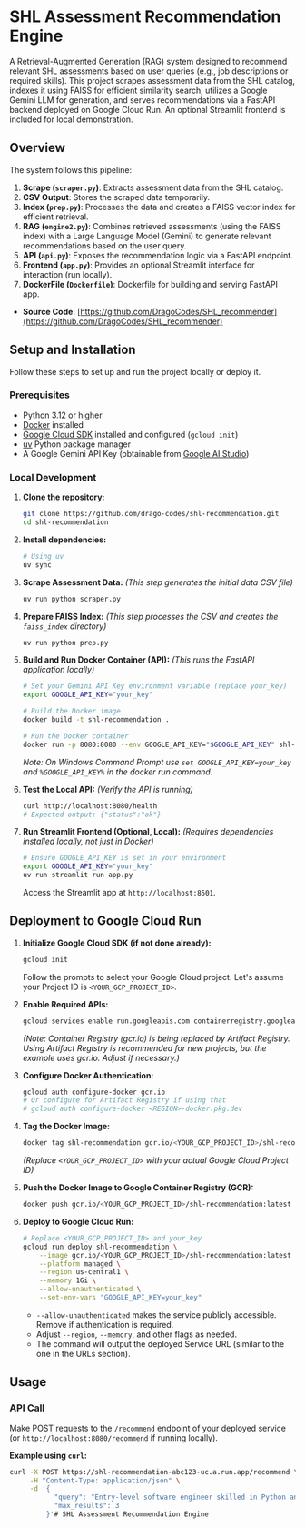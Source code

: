 # SHL Assessment Recommendation Engine

A Retrieval-Augmented Generation (RAG) system designed to recommend relevant SHL assessments based on user queries (e.g., job descriptions or required skills). This project scrapes assessment data from the SHL catalog, indexes it using FAISS for efficient similarity search, utilizes a Google Gemini LLM for generation, and serves recommendations via a FastAPI backend deployed on Google Cloud Run. An optional Streamlit frontend is included for local demonstration.

## Overview

The system follows this pipeline:

1.  **Scrape (`scraper.py`)**: Extracts assessment data from the SHL catalog.
2.  **CSV Output**: Stores the scraped data temporarily.
3.  **Index (`prep.py`)**: Processes the data and creates a FAISS vector index for efficient retrieval.
4.  **RAG (`engine2.py`)**: Combines retrieved assessments (using the FAISS index) with a Large Language Model (Gemini) to generate relevant recommendations based on the user query.
5.  **API (`api.py`)**: Exposes the recommendation logic via a FastAPI endpoint.
6.  **Frontend (`app.py`)**: Provides an optional Streamlit interface for interaction (run locally).
7.  **DockerFile (`Dockerfile`)**: Dockerfile for building and serving FastAPI app.
   
*   **Source Code**: [https://github.com/DragoCodes/SHL_recommender](https://github.com/DragoCodes/SHL_recommender)

## Setup and Installation

Follow these steps to set up and run the project locally or deploy it.

### Prerequisites

*   Python 3.12 or higher
*   [Docker](https://docs.docker.com/get-docker/) installed
*   [Google Cloud SDK](https://cloud.google.com/sdk/docs/install) installed and configured (`gcloud init`)
*   [uv](https://github.com/astral-sh/uv) Python package manager
*   A Google Gemini API Key (obtainable from [Google AI Studio](https://aistudio.google.com/app/apikey))

### Local Development

1.  **Clone the repository:**
    ```bash
    git clone https://github.com/drago-codes/shl-recommendation.git
    cd shl-recommendation
    ```

2.  **Install dependencies:**
    ```bash
    # Using uv
    uv sync
    ```

3.  **Scrape Assessment Data:**
    *(This step generates the initial data CSV file)*
    ```bash
    uv run python scraper.py
    ```

4.  **Prepare FAISS Index:**
    *(This step processes the CSV and creates the `faiss_index` directory)*
    ```bash
    uv run python prep.py
    ```

5.  **Build and Run Docker Container (API):**
    *(This runs the FastAPI application locally)*
    ```bash
    # Set your Gemini API Key environment variable (replace your_key)
    export GOOGLE_API_KEY="your_key"

    # Build the Docker image
    docker build -t shl-recommendation .

    # Run the Docker container
    docker run -p 8080:8080 --env GOOGLE_API_KEY="$GOOGLE_API_KEY" shl-recommendation
    ```
    *Note: On Windows Command Prompt use `set GOOGLE_API_KEY=your_key` and `%GOOGLE_API_KEY%` in the docker run command.*

6.  **Test the Local API:**
    *(Verify the API is running)*
    ```bash
    curl http://localhost:8080/health
    # Expected output: {"status":"ok"}
    ```

7.  **Run Streamlit Frontend (Optional, Local):**
    *(Requires dependencies installed locally, not just in Docker)*
    ```bash
    # Ensure GOOGLE_API_KEY is set in your environment
    export GOOGLE_API_KEY="your_key"
    uv run streamlit run app.py
    ```
    Access the Streamlit app at `http://localhost:8501`.

## Deployment to Google Cloud Run

1.  **Initialize Google Cloud SDK (if not done already):**
    ```bash
    gcloud init
    ```
    Follow the prompts to select your Google Cloud project. Let's assume your Project ID is `<YOUR_GCP_PROJECT_ID>`.

2.  **Enable Required APIs:**
    ```bash
    gcloud services enable run.googleapis.com containerregistry.googleapis.com artifactregistry.googleapis.com
    ```
    *(Note: Container Registry (gcr.io) is being replaced by Artifact Registry. Using Artifact Registry is recommended for new projects, but the example uses gcr.io. Adjust if necessary.)*

3.  **Configure Docker Authentication:**
    ```bash
    gcloud auth configure-docker gcr.io
    # Or configure for Artifact Registry if using that
    # gcloud auth configure-docker <REGION>-docker.pkg.dev
    ```

4.  **Tag the Docker Image:**
    ```bash
    docker tag shl-recommendation gcr.io/<YOUR_GCP_PROJECT_ID>/shl-recommendation:latest
    ```
    *(Replace `<YOUR_GCP_PROJECT_ID>` with your actual Google Cloud Project ID)*

5.  **Push the Docker Image to Google Container Registry (GCR):**
    ```bash
    docker push gcr.io/<YOUR_GCP_PROJECT_ID>/shl-recommendation:latest
    ```

6.  **Deploy to Google Cloud Run:**
    ```bash
    # Replace <YOUR_GCP_PROJECT_ID> and your_key
    gcloud run deploy shl-recommendation \
        --image gcr.io/<YOUR_GCP_PROJECT_ID>/shl-recommendation:latest \
        --platform managed \
        --region us-central1 \
        --memory 1Gi \
        --allow-unauthenticated \
        --set-env-vars "GOOGLE_API_KEY=your_key"
    ```
    *   `--allow-unauthenticated` makes the service publicly accessible. Remove if authentication is required.
    *   Adjust `--region`, `--memory`, and other flags as needed.
    *   The command will output the deployed Service URL (similar to the one in the URLs section).

## Usage

### API Call

Make POST requests to the `/recommend` endpoint of your deployed service (or `http://localhost:8080/recommend` if running locally).

**Example using `curl`:**

```bash
curl -X POST https://shl-recommendation-abc123-uc.a.run.app/recommend \
     -H "Content-Type: application/json" \
     -d '{
           "query": "Entry-level software engineer skilled in Python and teamwork",
           "max_results": 3
         }'# SHL Assessment Recommendation Engine
